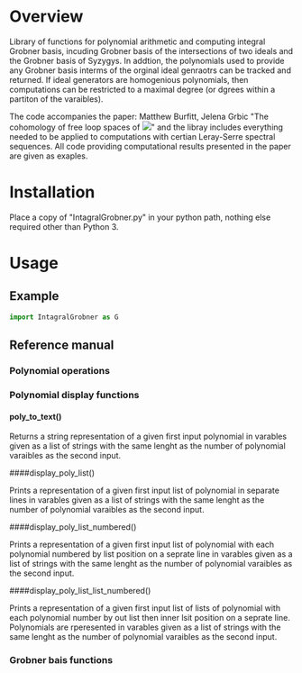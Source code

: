 # Overview

Library of functions for polynomial arithmetic and computing integral Grobner basis, incuding Grobner basis of the intersections of two ideals and the Grobner basis of Syzygys. In addtion, the polynomials used to provide any Grobner basis interms of the orginal ideal genraotrs can be tracked and returned. If ideal generators are homogenious polynomials, then computations can be restricted to a maximal degree (or dgrees within a partiton of the varaibles).

The code accompanies the paper: Matthew Burfitt, Jelena Grbic "The cohomology of free loop spaces of <img src="https://render.githubusercontent.com/render/math?math=SU(n %2B 1)/T^n">" and the libray includes everything needed to be applied to computations with certian Leray-Serre spectral sequences. All code providing computational results presented in the paper are given as exaples.

# Installation

Place a copy of "IntagralGrobner.py" in your python path, nothing else required other than Python 3.

# Usage

## Example

```python
import IntagralGrobner as G
```

## Reference manual

### Polynomial operations




### Polynomial display functions

#### poly_to_text()
    
Returns a string representation of a given first input polynomial in varables given as a list of strings with the same lenght as the number of polynomial varaibles as the second input.

####display_poly_list()

Prints a representation of a given first input list of polynomial in separate lines in varables given as a list of strings with the same lenght as the number of polynomial varaibles as the second input.

####display_poly_list_numbered()

Prints a representation of a given first input list of polynomial with each polynomial numbered by list position on a seprate line in varables given as a list of strings with the same lenght as the number of polynomial varaibles as the second input.

####display_poly_list_list_numbered()

Prints a representation of a given first input list of lists of polynomial with each polynomial number by out list then inner lsit position on a seprate line. Polynomials are rperesented in varables given as a list of strings with the same lenght as the number of polynomial varaibles as the second input.

### Grobner bais functions


